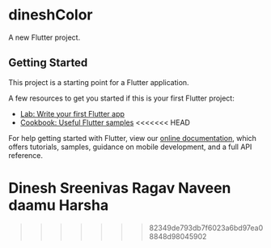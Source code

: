 # dineshColor

A new Flutter project.

## Getting Started

This project is a starting point for a Flutter application.

A few resources to get you started if this is your first Flutter project:

- [Lab: Write your first Flutter app](https://flutter.dev/docs/get-started/codelab)
- [Cookbook: Useful Flutter samples](https://flutter.dev/docs/cookbook)
<<<<<<< HEAD

For help getting started with Flutter, view our
[online documentation](https://flutter.dev/docs), which offers tutorials,
samples, guidance on mobile development, and a full API reference.



Dinesh
Sreenivas
Ragav 
Naveen
daamu
Harsha
=======
>>>>>>> 82349de793db7f6023a6bd97ea08848d98045902
